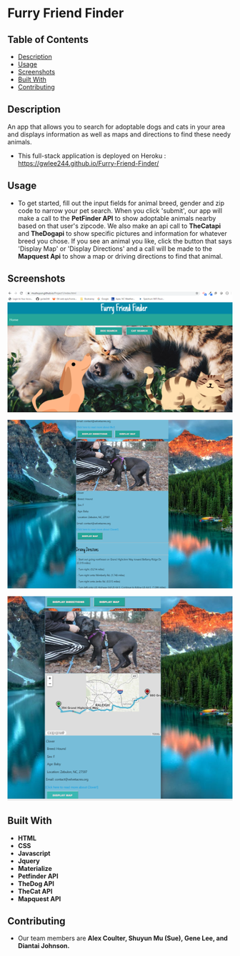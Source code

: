 # Furry Friend Finder

## Table of Contents

* [Description](#description)
* [Usage](#usage)
* [Screenshots](#screenshots)
* [Built With](#built-with)
* [Contributing](#contributing)

## Description
An app that allows you to search for adoptable dogs and cats in your area and displays information as well as maps and directions to find these needy animals. 

 * This full-stack application is deployed on Heroku : https://gwlee244.github.io/Furry-Friend-Finder/

  
  ## Usage
  
  * To get started, fill out the input fields for animal breed, gender and zip code to narrow your pet search. When you click 'submit', our app will make a call to the __PetFinder API__ to show adoptable animals nearby based on that user's zipcode. We also make an api call to __TheCatapi__ and __TheDogapi__ to show specific pictures and information for whatever breed you chose. If you see an animal you like, click the button that says 'Display Map' or 'Display Directions' and a call will be made to the __Mapquest Api__ to show a map or driving directions to find that animal.
  
  ## Screenshots

![FFFinder](Landing.PNG)

![FFFinder](DogSearch.PNG)

![FFFinder](SearchMap.PNG)

   ## Built With  

* **HTML** 
* **CSS** 
* **Javascript** 
* **Jquery** 
* **Materialize**
* **Petfinder API**
* **TheDog API**
* **TheCat API**
* **Mapquest API**

## Contributing

*  Our team members are __Alex Coulter, Shuyun Mu (Sue), Gene Lee, and Diantai Johnson.__

